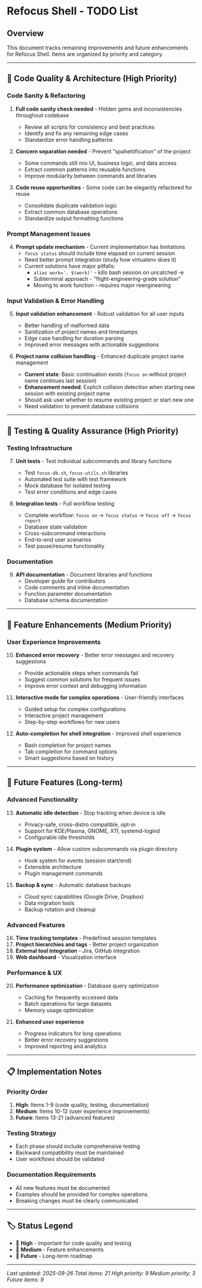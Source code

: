 # Refocus Shell - TODO List

## Overview
This document tracks remaining improvements and future enhancements for Refocus Shell. Items are organized by priority and category.

---

## 🔧 Code Quality & Architecture (High Priority)

### Code Sanity & Refactoring
1. **Full code sanity check needed** - Hidden gems and inconsistencies throughout codebase
   - Review all scripts for consistency and best practices
   - Identify and fix any remaining edge cases
   - Standardize error handling patterns

2. **Concern separation needed** - Prevent "spahettification" of the project
   - Some commands still mix UI, business logic, and data access
   - Extract common patterns into reusable functions
   - Improve modularity between commands and libraries

3. **Code reuse opportunities** - Some code can be elegantly refactored for reuse
   - Consolidate duplicate validation logic
   - Extract common database operations
   - Standardize output formatting functions

### Prompt Management Issues
4. **Prompt update mechanism** - Current implementation has limitations
   - `focus status` should include time elapsed on current session
   - Need better prompt integration (study how virtualenv does it)
   - Current solutions have major pitfalls:
     - `alias work='. $(work)'` - kills bash session on uncatched -e
     - Subterminal approach - "flight-engineering-grade solution"
     - Moving to work function - requires major reengineering

### Input Validation & Error Handling
5. **Input validation enhancement** - Robust validation for all user inputs
   - Better handling of malformed data
   - Sanitization of project names and timestamps
   - Edge case handling for duration parsing
   - Improved error messages with actionable suggestions

6. **Project name collision handling** - Enhanced duplicate project name management
   - **Current state**: Basic continuation exists (`focus on` without project name continues last session)
   - **Enhancement needed**: Explicit collision detection when starting new session with existing project name
   - Should ask user whether to resume existing project or start new one
   - Need validation to prevent database collisions

---

## 🧪 Testing & Quality Assurance (High Priority)

### Testing Infrastructure
7. **Unit tests** - Test individual subcommands and library functions
   - Test `focus-db.sh`, `focus-utils.sh` libraries
   - Automated test suite with test framework
   - Mock database for isolated testing
   - Test error conditions and edge cases

8. **Integration tests** - Full workflow testing
   - Complete workflow: `focus on` → `focus status` → `focus off` → `focus report`
   - Database state validation
   - Cross-subcommand interactions
   - End-to-end user scenarios
   - Test pause/resume functionality

### Documentation
9. **API documentation** - Document libraries and functions
   - Developer guide for contributors
   - Code comments and inline documentation
   - Function parameter documentation
   - Database schema documentation

---

## 🚀 Feature Enhancements (Medium Priority)

### User Experience Improvements
10. **Enhanced error recovery** - Better error messages and recovery suggestions
    - Provide actionable steps when commands fail
    - Suggest common solutions for frequent issues
    - Improve error context and debugging information

11. **Interactive mode for complex operations** - User-friendly interfaces
    - Guided setup for complex configurations
    - Interactive project management
    - Step-by-step workflows for new users

12. **Auto-completion for shell integration** - Improved shell experience
    - Bash completion for project names
    - Tab completion for command options
    - Smart suggestions based on history

---

## 🔮 Future Features (Long-term)

### Advanced Functionality
13. **Automatic idle detection** - Stop tracking when device is idle
    - Privacy-safe, cross-distro compatible, opt-in
    - Support for KDE/Plasma, GNOME, X11, systemd-logind
    - Configurable idle thresholds

14. **Plugin system** - Allow custom subcommands via plugin directory
    - Hook system for events (session start/end)
    - Extensible architecture
    - Plugin management commands

15. **Backup & sync** - Automatic database backups
    - Cloud sync capabilities (Google Drive, Dropbox)
    - Data migration tools
    - Backup rotation and cleanup

### Advanced Features
16. **Time tracking templates** - Predefined session templates
17. **Project hierarchies and tags** - Better project organization
18. **External tool integration** - Jira, GitHub integration
19. **Web dashboard** - Visualization interface

### Performance & UX
20. **Performance optimization** - Database query optimization
    - Caching for frequently accessed data
    - Batch operations for large datasets
    - Memory usage optimization

21. **Enhanced user experience**
    - Progress indicators for long operations
    - Better error recovery suggestions
    - Improved reporting and analytics

---

## 📋 Implementation Notes

### Priority Order
1. **High**: Items 1-9 (code quality, testing, documentation)
2. **Medium**: Items 10-12 (user experience improvements)
3. **Future**: Items 13-21 (advanced features)

### Testing Strategy
- Each phase should include comprehensive testing
- Backward compatibility must be maintained
- User workflows should be validated

### Documentation Requirements
- All new features must be documented
- Examples should be provided for complex operations
- Breaking changes must be clearly communicated

---

## 🏷️ Status Legend
- 🔧 **High** - Important for code quality and testing
- 🚀 **Medium** - Feature enhancements
- 🔮 **Future** - Long-term roadmap

---

*Last updated: 2025-09-26*
*Total items: 21*
*High priority: 9*
*Medium priority: 3*
*Future items: 9*